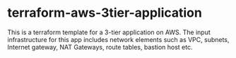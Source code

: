 # terraform-aws-3tier-application
This is a terraform template for a 3-tier application on AWS. The input infrastructure for this app includes network elements such as VPC, subnets, Internet gateway, NAT Gateways, route tables, bastion host etc.
